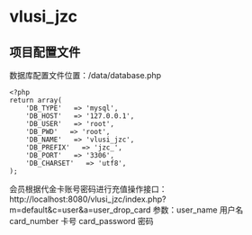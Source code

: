 # vlusi_jzc

## 项目配置文件

数据库配置文件位置：/data/database.php

    <?php
    return array(
        'DB_TYPE'   => 'mysql',
        'DB_HOST'   => '127.0.0.1',
        'DB_USER'   => 'root',
        'DB_PWD'   => 'root',
        'DB_NAME'   => 'vlusi_jzc',
        'DB_PREFIX'   => 'jzc_',
        'DB_PORT'   => '3306',
        'DB_CHARSET'   => 'utf8',
    );

会员根据代金卡账号密码进行充值操作接口：
http://localhost:8080/vlusi_jzc/index.php?m=default&c=user&a=user_drop_card
参数：user_name 用户名  
      card_number 卡号
      card_password 密码
